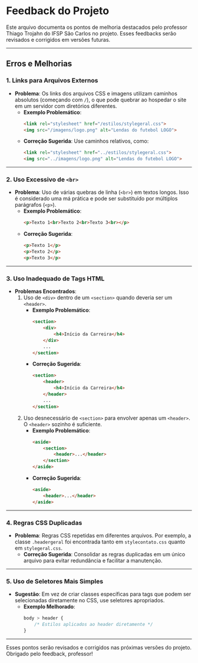 # Feedback do Projeto

Este arquivo documenta os pontos de melhoria destacados pelo professor Thiago Trojahn do IFSP São Carlos no projeto. Esses feedbacks serão revisados e corrigidos em versões futuras.

---

## Erros e Melhorias

### 1. **Links para Arquivos Externos**
- **Problema**: Os links dos arquivos CSS e imagens utilizam caminhos absolutos (começando com `/`), o que pode quebrar ao hospedar o site em um servidor com diretórios diferentes.
  - **Exemplo Problemático**:
    ```html
    <link rel="stylesheet" href="/estilos/stylegeral.css">
    <img src="/imagens/logo.png" alt="Lendas do futebol LOGO">
    ```
  - **Correção Sugerida**:
    Use caminhos relativos, como:
    ```html
    <link rel="stylesheet" href="../estilos/stylegeral.css">
    <img src="../imagens/logo.png" alt="Lendas do futebol LOGO">
    ```

---

### 2. **Uso Excessivo de `<br>`**
- **Problema**: Uso de várias quebras de linha (`<br>`) em textos longos. Isso é considerado uma má prática e pode ser substituído por múltiplos parágrafos (`<p>`).
  - **Exemplo Problemático**:
    ```html
    <p>Texto 1<br>Texto 2<br>Texto 3<br></p>
    ```
  - **Correção Sugerida**:
    ```html
    <p>Texto 1</p>
    <p>Texto 2</p>
    <p>Texto 3</p>
    ```

---

### 3. **Uso Inadequado de Tags HTML**
- **Problemas Encontrados**:
  1. Uso de `<div>` dentro de um `<section>` quando deveria ser um `<header>`.
     - **Exemplo Problemático**:
       ```html
       <section>
           <div>
               <h4>Início da Carreira</h4>
           </div>
           ...
       </section>
       ```
     - **Correção Sugerida**:
       ```html
       <section>
           <header>
               <h4>Início da Carreira</h4>
           </header>
           ...
       </section>
       ```
  2. Uso desnecessário de `<section>` para envolver apenas um `<header>`. O `<header>` sozinho é suficiente.
     - **Exemplo Problemático**:
       ```html
       <aside>
           <section>
               <header>...</header>
           </section>
       </aside>
       ```
     - **Correção Sugerida**:
       ```html
       <aside>
           <header>...</header>
       </aside>
       ```

---

### 4. **Regras CSS Duplicadas**
- **Problema**: Regras CSS repetidas em diferentes arquivos. Por exemplo, a classe `.headergeral` foi encontrada tanto em `stylecontato.css` quanto em `stylegeral.css`.
  - **Correção Sugerida**: Consolidar as regras duplicadas em um único arquivo para evitar redundância e facilitar a manutenção.

---

### 5. **Uso de Seletores Mais Simples**
- **Sugestão**: Em vez de criar classes específicas para tags que podem ser selecionadas diretamente no CSS, use seletores apropriados.
  - **Exemplo Melhorado**:
    ```css
    body > header {
        /* Estilos aplicados ao header diretamente */
    }
    ```

---

Esses pontos serão revisados e corrigidos nas próximas versões do projeto. Obrigado pelo feedback, professor!
